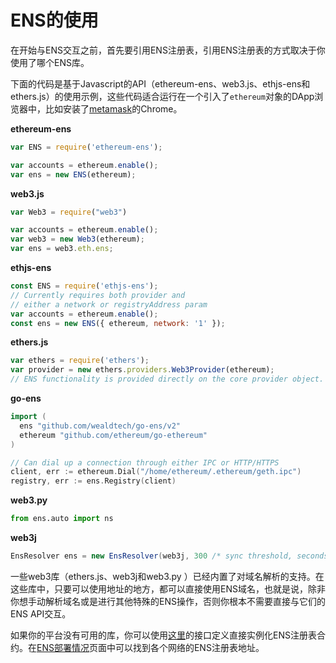 # ENS的使用

在开始与ENS交互之前，首先要引用ENS注册表，引用ENS注册表的方式取决于你使用了哪个ENS库。

下面的代码是基于Javascript的API（ethereum-ens、web3.js、ethjs-ens和ethers.js）的使用示例，这些代码适合运行在一个引入了`ethereum`对象的DApp浏览器中，比如安装了[metamask](https://metamask.github.io/metamask-docs/Main_Concepts/Getting_Started)的Chrome。


**ethereum-ens**

```javascript
var ENS = require('ethereum-ens');

var accounts = ethereum.enable();
var ens = new ENS(ethereum);
```

**web3.js**

```javascript
var Web3 = require("web3")

var accounts = ethereum.enable();
var web3 = new Web3(ethereum);
var ens = web3.eth.ens;
```

**ethjs-ens**
```javascript
const ENS = require('ethjs-ens');
// Currently requires both provider and
// either a network or registryAddress param
var accounts = ethereum.enable();
const ens = new ENS({ ethereum, network: '1' });
```

**ethers.js**
```javascript
var ethers = require('ethers');
var provider = new ethers.providers.Web3Provider(ethereum);
// ENS functionality is provided directly on the core provider object.
```

**go-ens**

```go
import (
  ens "github.com/wealdtech/go-ens/v2"
  ethereum "github.com/ethereum/go-ethereum"
)

// Can dial up a connection through either IPC or HTTP/HTTPS
client, err := ethereum.Dial("/home/ethereum/.ethereum/geth.ipc")
registry, err := ens.Registry(client)
```
**web3.py**
```python
from ens.auto import ns
```

**web3j**
```java
EnsResolver ens = new EnsResolver(web3j, 300 /* sync threshold, seconds */);
```

一些web3库（ethers.js、web3j和web3.py ）已经内置了对域名解析的支持。在这些库中，只要可以使用地址的地方，都可以直接使用ENS域名，也就是说，除非你想手动解析域名或是进行其他特殊的ENS操作，否则你根本不需要直接与它们的ENS API交互。

如果你的平台没有可用的库，你可以使用[这里](https://github.com/ensdomains/ens/blob/master/contracts/ENS.sol)的接口定义直接实例化ENS注册表合约。在[ENS部署情况](../ens-deployments.md)页面中可以找到各个网络的ENS注册表地址。

